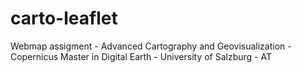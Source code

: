 # carto-leaflet
Webmap assigment - Advanced Cartography and Geovisualization - Copernicus Master in Digital Earth - University of Salzburg - AT
